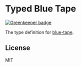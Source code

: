 # Typed Blue Tape

[![Greenkeeper badge](https://badges.greenkeeper.io/types/npm-blue-tape.svg)](https://greenkeeper.io/)

The type definition for [blue-tape](https://github.com/spion/blue-tape).

## License

MIT
